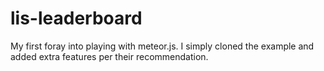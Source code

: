 lis-leaderboard
===============

My first foray into playing with meteor.js.  I simply cloned the example and added extra features per their recommendation.
